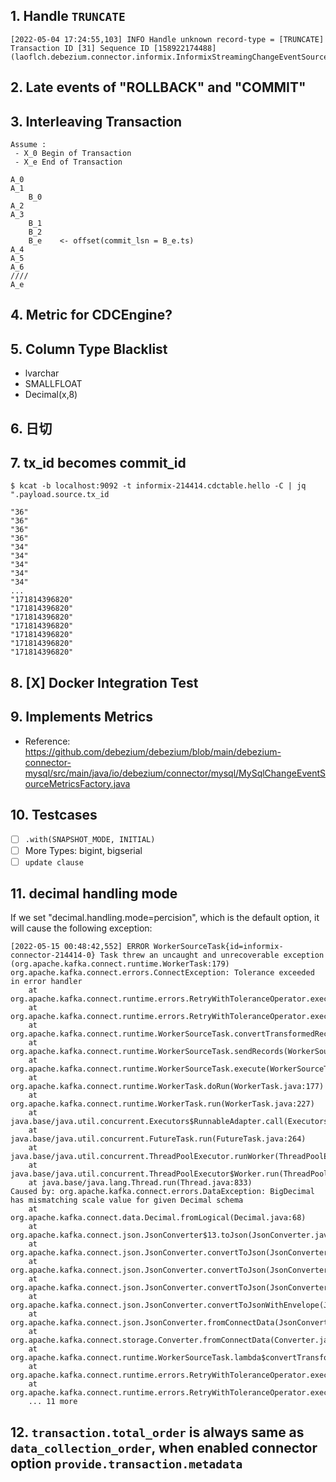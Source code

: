 
## 1. Handle `TRUNCATE`

```text
[2022-05-04 17:24:55,103] INFO Handle unknown record-type = [TRUNCATE] Transaction ID [31] Sequence ID [158922174488] (laoflch.debezium.connector.informix.InformixStreamingChangeEventSource:270)
```

## 2. Late events of "ROLLBACK" and "COMMIT"

## 3. Interleaving Transaction

```
Assume : 
 - X_0 Begin of Transaction
 - X_e End of Transaction

A_0
A_1
    B_0
A_2
A_3
    B_1
    B_2
    B_e    <- offset(commit_lsn = B_e.ts)
A_4
A_5
A_6
////
A_e
```

## 4. Metric for CDCEngine?


## 5. Column Type Blacklist

- lvarchar
- SMALLFLOAT
- Decimal(x,8)

## 6. 日切

## 7. tx_id becomes commit_id

```text
$ kcat -b localhost:9092 -t informix-214414.cdctable.hello -C | jq ".payload.source.tx_id

"36"
"36"
"36"
"36"
"34"
"34"
"34"
"34"
"34"
...
"171814396820"
"171814396820"
"171814396820"
"171814396820"
"171814396820"
"171814396820"
"171814396820"
```

## 8. [X] Docker Integration Test

## 9. Implements Metrics

- Reference: https://github.com/debezium/debezium/blob/main/debezium-connector-mysql/src/main/java/io/debezium/connector/mysql/MySqlChangeEventSourceMetricsFactory.java

## 10. Testcases

- [ ] `.with(SNAPSHOT_MODE, INITIAL)`
- [ ] More Types: bigint, bigserial
- [ ] `update clause`

## 11. decimal handling mode

If we set "decimal.handling.mode=percision", which is the default option, it will cause the following exception:

```text
[2022-05-15 00:48:42,552] ERROR WorkerSourceTask{id=informix-connector-214414-0} Task threw an uncaught and unrecoverable exception (org.apache.kafka.connect.runtime.WorkerTask:179)
org.apache.kafka.connect.errors.ConnectException: Tolerance exceeded in error handler
	at org.apache.kafka.connect.runtime.errors.RetryWithToleranceOperator.execAndHandleError(RetryWithToleranceOperator.java:178)
	at org.apache.kafka.connect.runtime.errors.RetryWithToleranceOperator.execute(RetryWithToleranceOperator.java:104)
	at org.apache.kafka.connect.runtime.WorkerSourceTask.convertTransformedRecord(WorkerSourceTask.java:290)
	at org.apache.kafka.connect.runtime.WorkerSourceTask.sendRecords(WorkerSourceTask.java:316)
	at org.apache.kafka.connect.runtime.WorkerSourceTask.execute(WorkerSourceTask.java:240)
	at org.apache.kafka.connect.runtime.WorkerTask.doRun(WorkerTask.java:177)
	at org.apache.kafka.connect.runtime.WorkerTask.run(WorkerTask.java:227)
	at java.base/java.util.concurrent.Executors$RunnableAdapter.call(Executors.java:539)
	at java.base/java.util.concurrent.FutureTask.run(FutureTask.java:264)
	at java.base/java.util.concurrent.ThreadPoolExecutor.runWorker(ThreadPoolExecutor.java:1136)
	at java.base/java.util.concurrent.ThreadPoolExecutor$Worker.run(ThreadPoolExecutor.java:635)
	at java.base/java.lang.Thread.run(Thread.java:833)
Caused by: org.apache.kafka.connect.errors.DataException: BigDecimal has mismatching scale value for given Decimal schema
	at org.apache.kafka.connect.data.Decimal.fromLogical(Decimal.java:68)
	at org.apache.kafka.connect.json.JsonConverter$13.toJson(JsonConverter.java:206)
	at org.apache.kafka.connect.json.JsonConverter.convertToJson(JsonConverter.java:606)
	at org.apache.kafka.connect.json.JsonConverter.convertToJson(JsonConverter.java:693)
	at org.apache.kafka.connect.json.JsonConverter.convertToJson(JsonConverter.java:693)
	at org.apache.kafka.connect.json.JsonConverter.convertToJsonWithEnvelope(JsonConverter.java:581)
	at org.apache.kafka.connect.json.JsonConverter.fromConnectData(JsonConverter.java:335)
	at org.apache.kafka.connect.storage.Converter.fromConnectData(Converter.java:62)
	at org.apache.kafka.connect.runtime.WorkerSourceTask.lambda$convertTransformedRecord$2(WorkerSourceTask.java:290)
	at org.apache.kafka.connect.runtime.errors.RetryWithToleranceOperator.execAndRetry(RetryWithToleranceOperator.java:128)
	at org.apache.kafka.connect.runtime.errors.RetryWithToleranceOperator.execAndHandleError(RetryWithToleranceOperator.java:162)
	... 11 more
```

## 12. `transaction.total_order` is always same as `data_collection_order`, when enabled connector option `provide.transaction.metadata`

